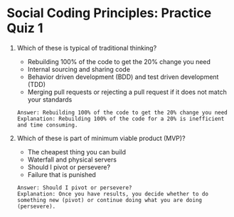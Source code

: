 # Social Coding Principles: Practice Quiz 1

1. Which of these is typical of traditional thinking?
    - Rebuilding 100% of the code to get the 20% change you need
    - Internal sourcing and sharing code
    - Behavior driven development (BDD) and test driven development (TDD)
    - Merging pull requests or rejecting a pull request if it does not match your standards
    ```
    Answer: Rebuilding 100% of the code to get the 20% change you need
    Explanation: Rebuilding 100% of the code for a 20% is inefficient and time consuming.
    ```

2. Which of these is part of minimum viable product (MVP)?
    - The cheapest thing you can build
    - Waterfall and physical servers
    - Should I pivot or persevere?
    - Failure that is punished
    ```
    Answer: Should I pivot or persevere?
    Explanation: Once you have results, you decide whether to do something new (pivot) or continue doing what you are doing (persevere).
    ```
